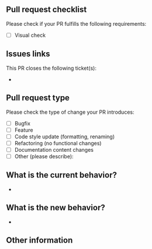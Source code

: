 ## Pull request checklist

Please check if your PR fulfills the following requirements:

- [ ] Visual check

## Issues links

This PR closes the following ticket(s):

-

## Pull request type

Please check the type of change your PR introduces:

- [ ] Bugfix
- [ ] Feature
- [ ] Code style update (formatting, renaming)
- [ ] Refactoring (no functional changes)
- [ ] Documentation content changes
- [ ] Other (please describe):

## What is the current behavior?

<!-- Please describe the current behavior that you are modifying, or link to a relevant issue. -->

-

## What is the new behavior?

<!-- Please describe the behavior or changes that are being added by this PR. -->

-

## Other information

<!-- Any other information that is important to this PR such as screenshots of how something looks before and after the change. -->
